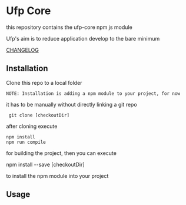 # Ufp Core


this repository contains the ufp-core npm js module

Ufp's aim is to reduce application develop to the bare minimum

[CHANGELOG](CHANGELOG.md)

## Installation

Clone this repo to a local folder

    NOTE: Installation is adding a npm module to your project, for now

it has to be manually without directly linking a git repo

     git clone [checkoutDir]

after cloning execute

    npm install
    npm run compile

for building the project, then you can execute

  npm install --save [checkoutDir]

to install the npm module into your project



## Usage





